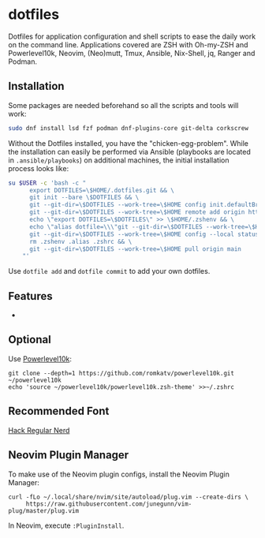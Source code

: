 # dotfiles

Dotfiles for application configuration and shell scripts to ease the daily work
on the command line. Applications covered are ZSH with Oh-my-ZSH and
Powerlevel10k, Neovim, (Neo)mutt, Tmux, Ansible, Nix-Shell, jq, Ranger and Podman.

## Installation

Some packages are needed beforehand so all the scripts and tools will work:

```bash
sudo dnf install lsd fzf podman dnf-plugins-core git-delta corkscrew
```

Without the Dotfiles installed, you have the "chicken-egg-problem". While the
installation can easily be performed via Ansible (playbooks are located in
`.ansible/playbooks`) on additional machines, the initial installation process
looks like:

```bash
su $USER -c 'bash -c "
      export DOTFILES=\$HOME/.dotfiles.git && \
      git init --bare \$DOTFILES && \
      git --git-dir=\$DOTFILES --work-tree=\$HOME config init.defaultBranch main && \
      git --git-dir=\$DOTFILES --work-tree=\$HOME remote add origin https://github.com/kkroesch/dotfiles.git && \
      echo \"export DOTFILES=\$DOTFILES\" >> \$HOME/.zshenv && \
      echo \"alias dotfile=\\\"git --git-dir=\$DOTFILES --work-tree=\$HOME\\\"\" >> \$HOME/.alias && \
      git --git-dir=\$DOTFILES --work-tree=\$HOME config --local status.showUntrackedFiles no && \
      rm .zshenv .alias .zshrc && \                               
      git --git-dir=\$DOTFILES --work-tree=\$HOME pull origin main
    "'
```

Use `dotfile add` and `dotfile commit` to add your own dotfiles.

## Features

 - 

## Optional

Use [Powerlevel10k](https://github.com/romkatv/powerlevel10k):

```
git clone --depth=1 https://github.com/romkatv/powerlevel10k.git ~/powerlevel10k
echo 'source ~/powerlevel10k/powerlevel10k.zsh-theme' >>~/.zshrc
```

## Recommended Font

[Hack Regular Nerd](https://github.com/ryanoasis/nerd-fonts/blob/master/patched-fonts/Hack/Regular/complete/Hack%20Regular%20Nerd%20Font%20Complete.ttf)

## Neovim Plugin Manager 

To make use of the Neovim plugin configs, install the Neovim Plugin Manager:

```
curl -fLo ~/.local/share/nvim/site/autoload/plug.vim --create-dirs \
     https://raw.githubusercontent.com/junegunn/vim-plug/master/plug.vim 
```

In Neovim, execute `:PluginInstall`.


